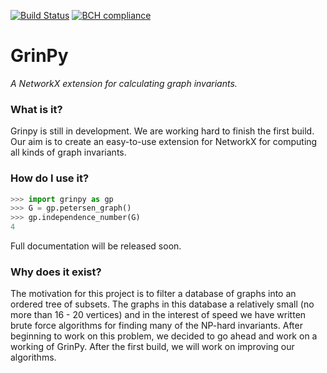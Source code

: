 [![Build Status](https://travis-ci.org/somacdivad/grinpy.svg?branch=master)](https://travis-ci.org/somacdivad/grinpy) [![BCH compliance](https://bettercodehub.com/edge/badge/somacdivad/grinpy?branch=master)](https://bettercodehub.com/)

# GrinPy
*A NetworkX extension for calculating graph invariants.*

### What is it?
Grinpy is still in development. We are working hard to finish the first build. Our aim is to create an easy-to-use extension for NetworkX for computing all kinds of graph invariants.

### How do I use it?
```python
>>> import grinpy as gp
>>> G = gp.petersen_graph()
>>> gp.independence_number(G)
4
```

Full documentation will be released soon.

### Why does it exist?
The motivation for this project is to filter a database of graphs into an ordered tree of subsets. The graphs in this database a relatively small (no more than 16 - 20 vertices) and in the interest of speed we have written brute
force algorithms for finding many of the NP-hard invariants. After beginning to work on this problem, we decided to go ahead and work on a working of GrinPy. After the first build, we will work on improving our algorithms.
